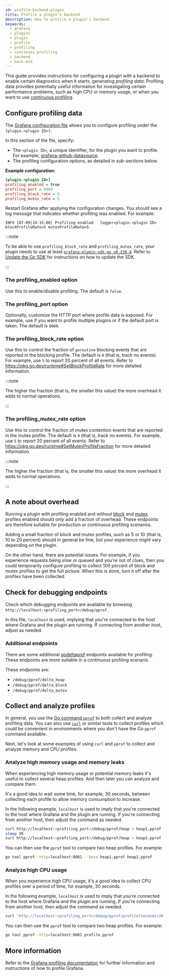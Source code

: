 ```yaml
---
id: profile-backend-plugin
title: Profile a plugin's backend
description: How to profile a plugin's backend.
keywords:
  - grafana
  - plugins
  - plugin
  - profile
  - profiling
  - continuos profiling
  - backend
  - back-end
---
```


This guide provides instructions for configuring a plugin with a backend to enable certain diagnostics when it starts, generating _profiling data_. Profiling data provides potentially useful information
for investigating certain performance problems, such as high CPU or memory usage, or when you want to use [continuous profiling](https://grafana.com/oss/pyroscope/).

## Configure profiling data

The [Grafana configuration file](https://grafana.com/docs/grafana/latest/setup-grafana/configure-grafana/) allows you to configure profiling under the `[plugin.<plugin ID>]`.

In this section of the file, specify: 

- The `<plugin ID>`, a unique identifier, for the plugin you want to profile. For example, [grafana-github-datasource](https://grafana.com/grafana/plugins/grafana-github-datasource/). 
- The profiling configuration options, as detailed in sub-sections below.

**Example configuration:**

```ini title="custom.ini"
[plugin.<plugin ID>]
profiling_enabled = true
profiling_port = 6060
profiling_block_rate = 5
profiling_mutex_rate = 5
```

Restart Grafana after applying the configuration changes. You should see a log message that indicates whether profiling was enabled. For example:

```shell
INFO [07-09|19:15:00] Profiling enabled   logger=plugin.<plugin ID> blockProfileRate=5 mutexProfileRate=5
```

:::note

To be able to use `profiling_block_rate` and `profiling_mutex_rate`, your plugin needs to use at least [`grafana-plugin-sdk-go v0.238.0`](https://github.com/grafana/grafana-plugin-sdk-go/releases/tag/v0.238.0). Refer to [Update the Go SDK](../../key-concepts/backend-plugins/grafana-plugin-sdk-for-go.md#update-the-go-sdk) for instructions on how to update the SDK.

:::

### The profiling_enabled option

Use this to enable/disable profiling. The default is `false`.

### The profiling_port option

Optionally, customize the HTTP port where profile data is exposed. For example, use if you want to profile multiple plugins or if the default port is taken. The default is `6060`.

### The profiling_block_rate option

Use this to control the fraction of `goroutine` blocking events that are reported in the blocking profile. The default is `0` (that is, track no events). For example, use `5` to report 20 percent of all events. Refer to https://pkg.go.dev/runtime#SetBlockProfileRate for more detailed information.

:::note

The higher the fraction (that is, the smaller this value) the more overhead it adds to normal operations.

:::

### The profiling_mutex_rate option

Use this to control the fraction of mutex contention events that are reported in the mutex profile. The default is `0` (that is, track no events). For example, use `5` to report 20 percent of all events. Refer to https://pkg.go.dev/runtime#SetMutexProfileFraction for more detailed information.

:::note

The higher the fraction (that is, the smaller this value) the more overhead it adds to normal operations.

:::

## A note about overhead

Running a plugin with profiling enabled and without [block](#the-profiling_block_rate-option) and [mutex](#the-profiling_block_rate-option) profiles enabled should only add a fraction of overhead. These endpoints are therefore suitable for production or continuous profiling scenarios.

Adding a small fraction of block and mutex profiles, such as 5 or 10 (that is, 10 to 20 percent) should in general be fine, but your experience might vary depending on the plugin.

On the other hand, there are potential issues. For example, if you experience requests being slow or queued and you're out of clues, then you could temporarily configure profiling to collect 100 percent of block and mutex profiles to get the full picture. When this is done, turn it off after the profiles have been collected.

## Check for debugging endpoints

Check which debugging endpoints are available by browsing `http://localhost:<profiling_port>/debug/pprof`.

In this file, `localhost` is used, implying that you're connected to the host where Grafana and the plugin are running. If connecting from another host, adjust as needed.

### Additional endpoints

There are some additional [godeltaprof](https://github.com/grafana/pyroscope-go/tree/main/godeltaprof) endpoints available for profiling. These endpoints are more suitable in a continuous profiling scenario.

These endpoints are:

- `/debug/pprof/delta_heap`
- `/debug/pprof/delta_block`
- `/debug/pprof/delta_mutex`

## Collect and analyze profiles

In general, you use the [Go command `pprof`](https://golang.org/cmd/pprof/) to both collect and analyze profiling data. You can also use [`curl`](https://curl.se/) or similar tools to collect profiles which could be convenient in environments where you don't have the Go `pprof` command available.

Next, let's look at some examples of using `curl` and `pprof` to collect and analyze memory and CPU profiles.

### Analyze high memory usage and memory leaks

When experiencing high memory usage or potential memory leaks it's useful to collect several heap profiles. And then later you can analyze and compare them.

It's a good idea to wait some time, for example, 30 seconds, between collecting each profile to allow memory consumption to increase.

In the following example, `localhost` is used to imply that you're connected to the host where Grafana and the plugin are running. If you're connecting from another host, then adjust the command as needed.

```bash
curl http://localhost:<profiling_port>/debug/pprof/heap > heap1.pprof
sleep 30
curl http://localhost:<profiling_port>/debug/pprof/heap > heap2.pprof
```

You can then use the `pprof` tool to compare two heap profiles. For example:

```bash
go tool pprof -http=localhost:8081 --base heap1.pprof heap2.pprof
```

### Analyze high CPU usage

When you experience high CPU usage, it's a good idea to collect CPU profiles over a period of time, for example, 30 seconds.

In the following example, `localhost` is used to imply that you're connected to the host where Grafana and the plugin are running. If you're connecting from another host, then adjust the command as needed.

```bash
curl 'http://localhost:<profiling_port>/debug/pprof/profile?seconds=30' > profile.pprof
```

You can then use the `pprof` tool to compare two heap profiles. For example:

```bash
go tool pprof -http=localhost:8081 profile.pprof
```

## More information

Refer to the [Grafana profiling documentation](https://grafana.com/docs/grafana/latest/setup-grafana/configure-grafana/configure-tracing/#turn-on-profiling-and-collect-profiles) for further information and instructions of how to profile Grafana.
